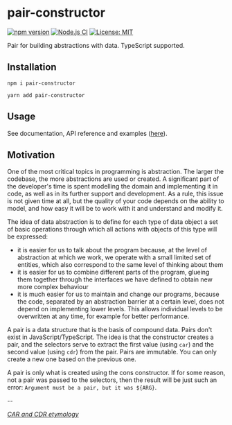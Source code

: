 # pair-constructor

[![npm version](https://badge.fury.io/js/pair-constructor.svg)](https://badge.fury.io/js/pair-constructor)
[![Node.js CI](https://github.com/hnatiukr/pair-constructor/actions/workflows/node.js.yml/badge.svg)](https://github.com/hnatiukr/pair-constructor/actions/workflows/node.js.yml)
[![License: MIT](https://img.shields.io/badge/License-MIT-green.svg)](https://opensource.org/licenses/MIT)

Pair for building abstractions with data. TypeScript supported.

## Installation

```shell
npm i pair-constructor
```

```shell
yarn add pair-constructor
```

## Usage

See documentation, API reference and examples ([here](https://github.com/hnatiukr/pair-constructor/tree/main/docs#table-of-contents)).

## Motivation

One of the most critical topics in programming is abstraction. The larger the codebase, the more abstractions are used or created. A significant part of the developer's time is spent modelling the domain and implementing it in code, as well as in its further support and development. As a rule, this issue is not given time at all, but the quality of your code depends on the ability to model, and how easy it will be to work with it and understand and modify it.

The idea of data abstraction is to define for each type of data object a set of basic operations through which all actions with objects of this type will be expressed:

- it is easier for us to talk about the program because, at the level of abstraction at which we work, we operate with a small limited set of entities, which also correspond to the same level of thinking about them
- it is easier for us to combine different parts of the program, glueing them together through the interfaces we have defined to obtain new more complex behaviour
- it is much easier for us to maintain and change our programs, because the code, separated by an abstraction barrier at a certain level, does not depend on implementing lower levels. This allows individual levels to be overwritten at any time, for example for better performance.

A pair is a data structure that is the basis of compound data. Pairs don't exist in JavaScript/TypeScript. The idea is that the constructor creates a pair, and the selectors serve to extract the first value (using `car`) and the second value (using `cdr`) from the pair. Pairs are immutable. You can only create a new one based on the previous one.

A pair is only what is created using the cons constructor. If for some reason, not a pair was passed to the selectors, then the result will be just such an error: `Argument must be a pair, but it was ${ARG}`.

--

_[CAR and CDR etymology](https://en.wikipedia.org/wiki/CAR_and_CDR)_
